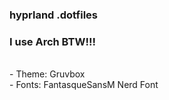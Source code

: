 ### hyprland .dotfiles

### I use Arch BTW!!!
<br>
 - Theme: Gruvbox
<br>
 - Fonts: FantasqueSansM Nerd Font
